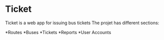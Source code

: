 # Ticket
Ticket is a web app for  issuing bus tickets
The projet has different sections:

  *Routes
  *Buses
  *Tickets
  *Reports
  *User Accounts
